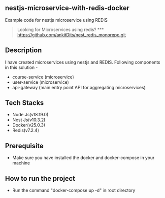 ## nestjs-microservice-with-redis-docker

Example code for nestjs microservice using REDIS

> Looking for Microservices using redis?
*** https://github.com/ankitDits/nest_redis_monorepo.git

## Description

I have created microservices using nestjs and REDIS. Following components in this solution -

- course-service (microservice)
- user-service (microservice)
- api-gateway (main entry point API for aggregating microservices)

## Tech Stacks
- Node Js(v18.19.0)
- Nest Js(v10.3.2)
- Docker(v25.0.3)
- Redis(v7.2.4)

## Prerequisite
- Make sure you have installed the docker and docker-compose in your machine

## How to run the project
- Run the command "docker-compose up -d" in root directory

